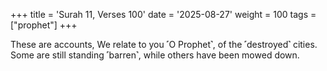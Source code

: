 +++
title = 'Surah 11, Verses 100'
date = '2025-08-27'
weight = 100
tags = ["prophet"]
+++

These are accounts, We relate to you ˹O Prophet˺, of the ˹destroyed˺ cities. Some are still standing ˹barren˺, while others have been mowed down.